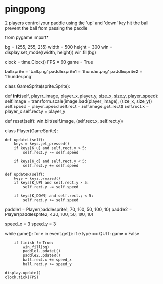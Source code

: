# pingpong
2 players
control your paddle using the 'up' and 'down' key
hit the ball
prevent the ball from passing the paddle

from pygame import*

bg = (255, 255, 255)
width = 500
height = 300
win = display.set_mode((width, height))
win.fill(bg)

clock = time.Clock()
FPS = 60
game = True

ballsprite = 'ball.png'
paddlesprite1 = 'thunder.png'
paddlesprite2 = 'thunder.png'

class GameSprite(sprite.Sprite):

  def __init__(self, player_image, player_x, player_y, size_x, size_y, player_speed):
      self.image = transform.scale(image.load(player_image), (size_x, size_y))
      self.speed = player_speed
      self.rect = self.image.get_rect()
      self.rect.x = player_x
      self.rect.y = player_y

  def reset(self):
      win.blit(self.image, (self.rect.x, self.rect.y))

class Player(GameSprite):

    def updateL(self):
        keys = keys.get_pressed()
        if keys[K_u] and self.rect.y > 5:
            self.rect.y -= self.speed

        if keys[K_d] and self.rect.y < 5:
            self.rect.y += self.speed

    def updateR(self):
        keys = keys.pressed()
        if keys[K_UP] and self.rect.y > 5:
            self.rect.y -= self.speed

        if keys[K_DOWN] and self.rect.y < 5:
            self.rect.y += self.speed


paddle1 = Player(paddlesprite1, 70, 100, 50, 100, 10)
paddle2 = Player(paddlesprite2, 430, 100, 50, 100, 10)

speed_x = 3
speed_y = 3

while game():
    for e in event.get():
        if e.type == QUIT:
            game = False

        if finish != True:
            win.fill(bg)
            paddle1.updateL()
            paddle2.updateR()
            ball.rect.x += speed_x
            ball.rect.y += speed_y

    display.update()
    clock.tick(FPS)
